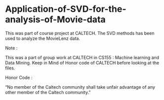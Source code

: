 # Application-of-SVD-for-the-analysis-of-Movie-data

This was part of course project at CALTECH. The SVD methods has been used to analyze the MovieLenz data. 

Note :

This was a part of group work at CALTECH in CS155 : Machine learning and Data Mining. Keep in Mind of Honor code of CALTECH before looking at the files.

Honor Code :

“No member of the Caltech community shall take unfair advantage of any other member of the Caltech community.”
